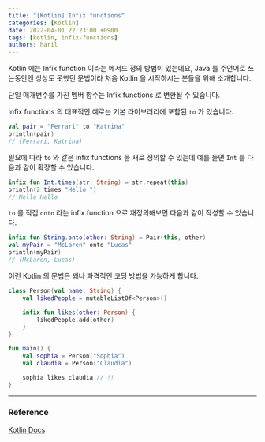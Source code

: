 ```yaml
---
title: "[Kotlin] Infix functions"
categories: [Kotlin]
date: 2022-04-01 22:23:00 +0900
tags: [kotlin, infix-functions]
authors: haril
---
```


Kotlin 에는 Infix function 이라는 메서드 정의 방법이 있는데요,  Java 를 주언어로 쓰는동안엔 상상도 못했던 문법이라 처음 Kotlin 을 시작하시는 분들을 위해 소개합니다.

단일 매개변수를 가진 멤버 함수는 Infix functions 로 변환될 수 있습니다.

Infix functions 의 대표적인 예로는 기본 라이브러리에 포함된 `to` 가 있습니다.

```kotlin
val pair = "Ferrari" to "Katrina"
println(pair)
// (Ferrari, Katrina)
```

필요에 따라 `to` 와 같은 infix functions 을 새로 정의할 수 있는데 예를 들면 `Int` 를 다음과 같이 확장할 수 있습니다.

<!-- truncate -->

```kotlin
infix fun Int.times(str: String) = str.repeat(this)
println(2 times "Hello ")
// Hello Hello
```

`to` 를 직접 `onto` 라는 infix function 으로 재정의해보면 다음과 같이 작성할 수 있습니다.

```kotlin
infix fun String.onto(other: String) = Pair(this, other)
val myPair = "McLaren" onto "Lucas"
println(myPair)
// (McLaren, Lucas)
```

이런 Kotlin 의 문법은 꽤나 파격적인 코딩 방법을 가능하게 합니다.

```kotlin
class Person(val name: String) {
    val likedPeople = mutableListOf<Person>()

    infix fun likes(other: Person) {
        likedPeople.add(other)
    }
}

fun main() {
    val sophia = Person("Sophia")
    val claudia = Person("Claudia")

    sophia likes claudia // !!
}
```

---

### Reference

[Kotlin Docs](https://play.kotlinlang.org/byExample/01_introduction/02_Functions)
